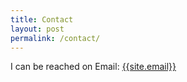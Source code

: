 ```yaml
---
title: Contact
layout: post
permalink: /contact/
---
```


I can be reached on
Email: <a href="mailto:{{site.email}}">{{site.email}}</a>
